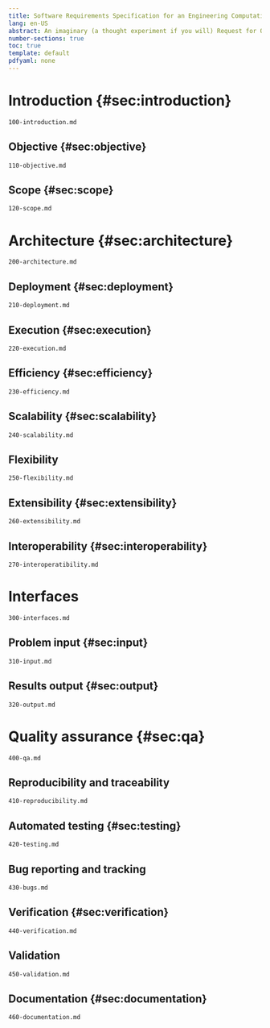 ```yaml
---
title: Software Requirements Specification for an Engineering Computational Tool
lang: en-US
abstract: An imaginary (a thought experiment if you will) Request for Quotation issued by a fictitious agency asking for vendors to offer a free and open source cloud-based computational tool to solve engineering problems. This (imaginary but plausible) Software Requirements Specification document describes the mandatory features this tool ought to have and lists some features which would be nice the tool had, following current state-of-the-art methods and technologies.
number-sections: true
toc: true
template: default
pdfyaml: none
---
```


# Introduction {#sec:introduction}

```include
100-introduction.md
```

## Objective {#sec:objective}

```include
110-objective.md
```

## Scope {#sec:scope}

```include
120-scope.md
```

# Architecture {#sec:architecture}

```include
200-architecture.md
```

## Deployment {#sec:deployment}

```include
210-deployment.md
```

## Execution {#sec:execution}

```include
220-execution.md
```

## Efficiency {#sec:efficiency}

```include
230-efficiency.md
```

## Scalability  {#sec:scalability}

```include
240-scalability.md
```

## Flexibility

```include
250-flexibility.md
```

## Extensibility {#sec:extensibility}

```include
260-extensibility.md
```

## Interoperability {#sec:interoperability}

```include
270-interoperatibility.md
```

# Interfaces

```include
300-interfaces.md
```
## Problem input {#sec:input}

```include
310-input.md
```
## Results output {#sec:output}

```include
320-output.md
```

# Quality assurance {#sec:qa}

```include
400-qa.md
```

## Reproducibility and traceability 

```include
410-reproducibility.md
```

## Automated testing {#sec:testing}


```include
420-testing.md
```

## Bug reporting and tracking


```include
430-bugs.md
```

## Verification {#sec:verification}

```include
440-verification.md
```

## Validation

```include
450-validation.md
```

## Documentation {#sec:documentation}

```include
460-documentation.md
```

